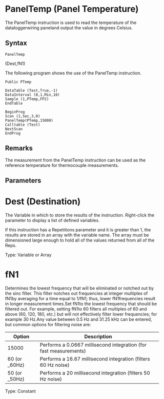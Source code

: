 # PanelTemp (Panel Temperature)

The PanelTemp instruction is used to read the temperature of the dataloggerwiring paneland output the value in degrees Celsius.

## Syntax

```
PanelTemp
```

(Dest,fN1)

The following program shows the use of the PanelTemp instruction.

```
Public PTemp

DataTable (Test,True,-1)
DataInterval (0,1,Min,10)
Sample (1,PTemp,FP2)
EndTable

BeginProg
Scan (1,Sec,3,0)
PanelTemp(PTemp,15000)
Calltable (Test)
NextScan
EndProg
```

## Remarks

The measurement from the PanelTemp instruction can be used as the reference temperature for thermocouple measurements.

## Parameters

# Dest (Destination)

The Variable in which to store the results of the instruction. Right-click the parameter to display a list of defined variables.

If this instruction has a Repetitions parameter and it is greater than 1, the results are stored in an array with the variable name. The array must be dimensioned large enough to hold all of the values returned from all of the Reps.

Type: Variable or Array

# fN1

Determines the lowest frequency that will be eliminated or notched out by the sinc filter. This filter notches out frequencies at integer multiples of fN1by averaging for a time equal to 1/fN1; thus, lower fN1frequencies result in longer measurement times.Set fN1to the lowest frequency that should be filtered out. For example, setting fN1to 60 filters all multiples of 60 and above (60, 120, 180, etc.) but will not effectively filter lower frequencies; for example 30 Hz.Any value between 0.5 Hz and 31.25 kHz can be entered, but common options for filtering noise are:

| Option         | Description                                                       |
| -------------- | ----------------------------------------------------------------- |
| 15000          | Performs a 0.0667 millisecond integration (for fast measurements) |
| 60 (or \_60Hz) | Performs a 16.67 millisecond integration (filters 60 Hz noise)    |
| 50 (or \_50Hz) | Performs a 20 millisecond integration (filters 50 Hz noise)       |

Type: Constant
